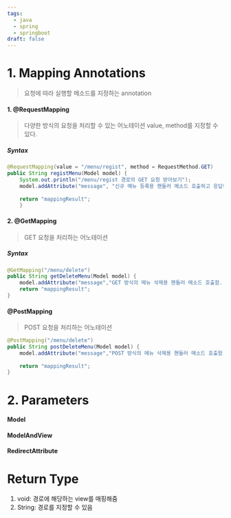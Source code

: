 ```yaml
---
tags:
  - java
  - spring
  - springboot
draft: false
---
```

# 1. Mapping Annotations
> 요청에 따라 실행할 메소드를 지정하는 annotation
#### 1. @RequestMapping
> 다양한 방식의 요청을 처리할 수 있는 어노테이션
> value, method를 지정할 수 있다.
##### Syntax
```Java
@RequestMapping(value = "/menu/regist", method = RequestMethod.GET)     
public String registMenu(Model model) {   
    System.out.println("/menu/regist 경로의 GET 요청 받아보기");  
    model.addAttribute("message", "신규 메뉴 등록용 핸들러 메소드 호출하고 응답한 페이지");  
  
    return "mappingResult";     
    }
```

#### 2.  @GetMapping
> GET 요청을 처리하는 어노테이션
##### Syntax
```Java
@GetMapping("/menu/delete")  
public String getDeleteMenu(Model model) {  
    model.addAttribute("message","GET 방식의 메뉴 삭제용 핸들러 메소드 호출함..."); 
    return "mappingResult";  
}
```

#### @PostMapping
> POST 요청을 처리하는 어노테이션

```Java
@PostMapping("/menu/delete")  
public String postDeleteMenu(Model model) {  
    model.addAttribute("message","POST 방식의 메뉴 삭제용 핸들러 메소드 호출함...");  
  
    return "mappingResult";  
}
```
# 2. Parameters

#### Model
#### ModelAndView

#### RedirectAttribute


# Return Type
1. void: 경로에 해당하는 view를 매핑해줌
2. String: 경로를 지정할 수 있음